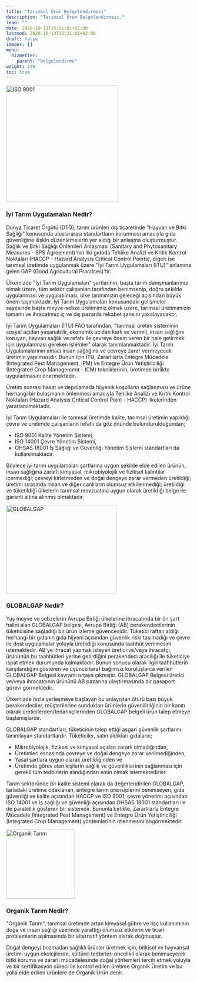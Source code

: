 ```yaml
---
title: "Tarımsal Ürün Belgelendirmesi"
description: "Tarımsal Ürün Belgelendirmesi."
lead: ""
date: 2020-10-13T15:21:01+02:00
lastmod: 2020-10-13T15:21:01+02:00
draft: false
images: []
menu:
  hizmetler:
    parent: "belgelendirme"
weight: 130
toc: true
---
```


<div class="text-center">
<img src="/images/belgelendirme/iyi-tarim-uygulamalari.jpg" width="305px" height="316px" class="img-fluid p-1" alt="ISO 9001"></div>

### İyi Tarım Uygulamaları Nedir?

Dünya Ticaret Örgütü (DTÖ), tarım ürünleri dış ticaretinde "Hayvan ve Bitki Sağlığı" konusunda uluslararası standartların korunması amacıyla gıda güvenliğine ilişkin düzenlemelerin yer aldığı bir anlaşma oluşturmuştur. Sağlık ve Bitki Sağlığı Önlemleri Anlaşması (Sanitary and Phytosanitary Measures - SPS Agreement)'nın ilki gıdada Tehlike Analizi ve Kritik Kontrol Noktaları (HACCP - Hazard Analysis Critical Control Points), diğeri ise tarımsal üretimde uygulanmak üzere "İyi Tarım Uygulamaları (İTU)" anlamına gelen GAP (Good Agricultural Practices)'tir. 

Ülkemizde "İyi Tarım Uygulamaları" şartlarının, başta tarım danışmanlarımız olmak üzere, tüm sektör çalışanları tarafından benimsenip, doğru şekilde uygulanması ve uygulatılması, ülke tarımımızın geleceği açısından büyük önem taşımaktadır. İyi Tarım Uygulamaları konusundaki gelişmeler sayesinde başta meyve-sebze üretimimiz olmak üzere, tarımsal üretimimizin tamamı ve ihracatımız iç ve dış pazarda rekabet şansını yakalayacaktır. 

İyi Tarım Uygulamaları (İTU) FAO tarafından, "tarımsal üretim sisteminin sosyal açıdan yaşanabilir, ekonomik açıdan karlı ve verimli, insan sağlığını koruyan, hayvan sağlık ve refahı ile çevreye önem veren bir hale getirmek için uygulanması gereken işlemler" olarak tanımlanmaktadır. İyi Tarım Uygulamalarının amacı insan sağlığına ve çevreye zarar vermeyecek üretimin yapılmasıdır. Bunun için İTU, Zararlılarla Entegre Mücadele (Integrated Pest Management, IPM) ve Entegre Ürün Yetiştiriciliği (Integrated Crop Management - ICM) tekniklerinin, üretimde birlikte uygulanmasını önermektedir.

Üretim sonrası hasat ve depolamada hijyenik koşulların sağlanması ve ürüne herhangi bir bulaşmanın önlenmesi amacıyla Tehlike Analizi ve Kritik Kontrol Noktaları (Hazard Analysis Critical Control Point - HACCP) ilkelerinden yararlanılmaktadır.

İyi Tarım Uygulamaları ile tarımsal üretimde kalite, tarımsal üretimin yapıldığı çevre ve üretimde çalışanların refahı da göz önünde bulundurulduğundan;

* ISO 9001 Kalite Yönetim Sistemi,
* ISO 14001 Çevre Yönetim Sistemi,
* OHSAS 18001 İş Sağlığı ve Güvenliği Yönetim Sistemi standartları da kullanılmaktadır.

Böylece iyi tarım uygulamaları şartlarına uygun şekilde elde edilen ürünün, insan sağlığına zararlı kimyasal, mikrobiyolojik ve fiziksel kalıntılar içermediği; çevreyi kirletmeden ve doğal dengeye zarar vermeden üretildiği; üretimi sırasında insan ve diğer canlıların olumsuz etkilenmediği; üretildiği ve tüketildiği ülkelerin tarımsal mevzuatına uygun olarak üretildiği belge ile garanti altına alınmış olmaktadır.

<div class="text-center">
<img src="/images/belgelendirme/global-gap.png" width="300px" height="240px" class="img-fluid p-1" alt="GLOBALGAP"></div>

### GLOBALGAP Nedir?

Yaş meyve ve sebzelerin Avrupa Birliği ülkelerine ihracatında bir ön şart halini alan GLOBALGAP belgesi, Avrupa Birliği (AB) perakendecilerinin tüketicisine sağladığı bir ürün izleme güvencesidir. Tüketici raftan aldığı herhangi bir gıdanın gıda hijyeni açısından güvenlik riski taşımadığı ve çevre ile dost uygulamalar yoluyla üretildiği konusunda taahhüt verilmesini istemektedir. AB'ye ihracat yapmak isteyen üretici ve/veya ihracatçı, ürününün bu taahhütleri yerine getirdiğini perakendeci aracılığı ile tüketiciye ispat etmek durumunda kalmaktadır. Bunun sonucu olarak ilgili taahhütlerin karşılandığını gösteren ve üçüncü taraf bağımsız kuruluşlarca verilen GLOBALGAP Belgesi kavramı ortaya çıkmıştır. GLOBALGAP Belgesi üretici ve/veya ihracatçının ürününü AB pazarına ulaştırmasında bir pasaport görevi görmektedir.

Ülkemizde hızla yerleşmeye başlayan bu anlayıştan ötürü bazı büyük perakendeciler, müşterilerine sundukları ürünlerin güvenilirliğinin bir kanıtı olarak üreticilerden/tedarikçilerinden GLOBALGAP belgeli ürün talep etmeye başlamışlardır.

GLOBALGAP standartları, tüketicinin talep ettiği asgari güvenlik şartlarını tanımlayan standartlardır. Tüketiciler, satın aldıkları gıdaların;

* Mikrobiyolojik, fiziksel ve kimyasal açıdan zararlı olmadığından,
* Üretimleri esnasında çevreye ve doğal dengeye zarar verilmediğinden,
* Yasal şartlara uygun olarak üretildiğinden ve
* Üretimde görev alan kişilerin sağlık ve güvenliklerinin sağlanması için gerekli tüm tedbirlerin alındığından emin olmak istemektedirler.

Tarım sektöründe bir kalite sistemi olarak da değerlendirilen GLOBALGAP, tarladaki üretime odaklanan, entegre tarım prensiplerini benimseyen, gıda güvenliği ve kalite açısından HACCP ve ISO 9001; çevre yönetimi açısından ISO 14001 ve iş sağlığı ve güvenliği açısından OHSAS 18001 standartları ile de paralellik gösteren bir sistemdir. Bununla birlikte, Zararlılarla Entegre Mücadele (Integrated Pest Management) ve Entegre Ürün Yetiştiriciliği (Integrated Crop Management) yöntemlerinin izlenmesini öngörmektedir.

<div class="text-center">
<img src="/images/belgelendirme/organik-tarim.jpg" width="187px" height="187px" class="img-fluid p-1" alt="Organik Tarım"></div>

### Organik Tarım Nedir?

"Organik Tarım", tarımsal üretimde artan kimyasal gübre ve ilaç kullanımının doğa ve insan sağlığı üzerinde yarattığı olumsuz etkilerin ve ticari problemlerin aşılmasında bir alternatif yöntem olarak doğmuştur. 

Doğal dengeyi bozmadan sağlıklı ürünler üretmek için, bitkisel ve hayvansal üretimi uygun ekolojilerde, kültürel tedbirleri öncelikli olarak benimseyerek bitki koruma ve zararlı mücadelesinde doğal yöntemleri tercih etmek yoluyla ve bir sertifikasyon süreci ile kontrol edilen üretime Organik Üretim ve bu yolla elde edilen ürünlere de Organik Ürün denir.
